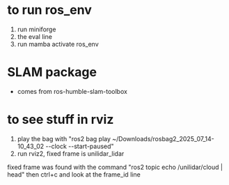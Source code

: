 # to run ros_env
1. run miniforge
2. the eval line
3. run mamba activate ros_env

# SLAM package
- comes from ros-humble-slam-toolbox

# to see stuff in rviz
1. play the bag with "ros2 bag play ~/Downloads/rosbag2_2025_07_14-10_43_02 --clock --start-paused"
2. run rviz2, fixed frame is unilidar_lidar

fixed frame was found with the command
"ros2 topic echo /unilidar/cloud | head"
then ctrl+c and look at the frame_id line
